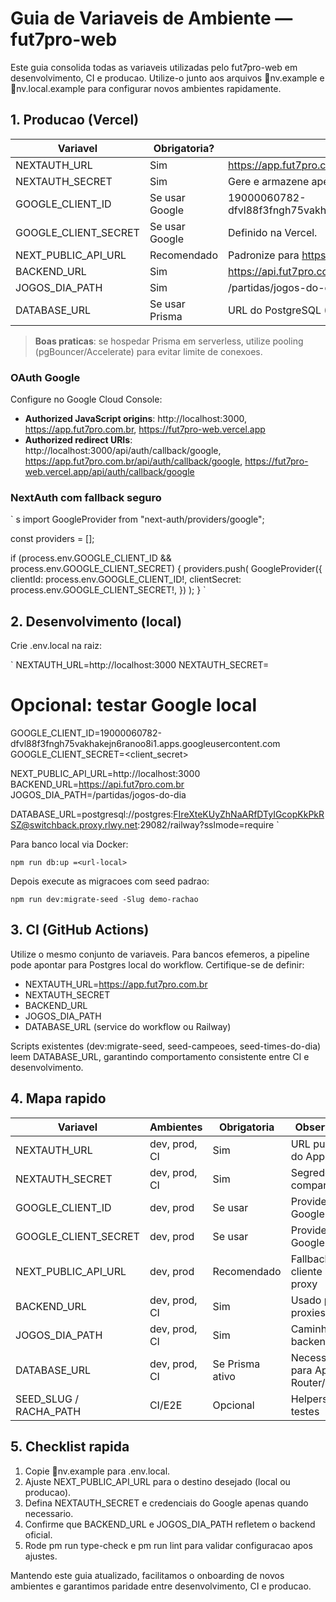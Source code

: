 # Guia de Variaveis de Ambiente — fut7pro-web

Este guia consolida todas as variaveis utilizadas pelo fut7pro-web em desenvolvimento, CI e producao. Utilize-o junto aos arquivos nv.example e nv.local.example para configurar novos ambientes rapidamente.

## 1. Producao (Vercel)

| Variavel             | Obrigatoria?   | Observacao                                                              |
| -------------------- | -------------- | ----------------------------------------------------------------------- |
| NEXTAUTH_URL         | Sim            | https://app.fut7pro.com.br                                              |
| NEXTAUTH_SECRET      | Sim            | Gere e armazene apenas na Vercel.                                       |
| GOOGLE_CLIENT_ID     | Se usar Google | 19000060782-dfvl88f3fngh75vakhakejn6ranoo8i1.apps.googleusercontent.com |
| GOOGLE_CLIENT_SECRET | Se usar Google | Definido na Vercel.                                                     |
| NEXT_PUBLIC_API_URL  | Recomendado    | Padronize para https://api.fut7pro.com.br.                              |
| BACKEND_URL          | Sim            | https://api.fut7pro.com.br para os proxies do App Router.               |
| JOGOS_DIA_PATH       | Sim            | /partidas/jogos-do-dia.                                                 |
| DATABASE_URL         | Se usar Prisma | URL do PostgreSQL (Railway) com sslmode=require.                        |

> **Boas praticas**: se hospedar Prisma em serverless, utilize pooling (pgBouncer/Accelerate) para evitar limite de conexoes.

### OAuth Google

Configure no Google Cloud Console:

- **Authorized JavaScript origins**: http://localhost:3000, https://app.fut7pro.com.br, https://fut7pro-web.vercel.app
- **Authorized redirect URIs**: http://localhost:3000/api/auth/callback/google, https://app.fut7pro.com.br/api/auth/callback/google, https://fut7pro-web.vercel.app/api/auth/callback/google

### NextAuth com fallback seguro

` s
import GoogleProvider from "next-auth/providers/google";

const providers = [];

if (process.env.GOOGLE_CLIENT_ID && process.env.GOOGLE_CLIENT_SECRET) {
providers.push(
GoogleProvider({
clientId: process.env.GOOGLE_CLIENT_ID!,
clientSecret: process.env.GOOGLE_CLIENT_SECRET!,
})
);
}
`

## 2. Desenvolvimento (local)

Crie .env.local na raiz:

`
NEXTAUTH_URL=http://localhost:3000
NEXTAUTH_SECRET=<gera-com-node>

# Opcional: testar Google local

GOOGLE_CLIENT_ID=19000060782-dfvl88f3fngh75vakhakejn6ranoo8i1.apps.googleusercontent.com
GOOGLE_CLIENT_SECRET=<client_secret>

NEXT_PUBLIC_API_URL=http://localhost:3000
BACKEND_URL=https://api.fut7pro.com.br
JOGOS_DIA_PATH=/partidas/jogos-do-dia

DATABASE_URL=postgresql://postgres:FIreXteKUyZhNaARfDTyIGcopKkPkRSZ@switchback.proxy.rlwy.net:29082/railway?sslmode=require
`

Para banco local via Docker:

`npm run db:up
=<url-local>`

Depois execute as migracoes com seed padrao:

`npm run dev:migrate-seed -Slug demo-rachao`

## 3. CI (GitHub Actions)

Utilize o mesmo conjunto de variaveis. Para bancos efemeros, a pipeline pode apontar para Postgres local do workflow. Certifique-se de definir:

- NEXTAUTH_URL=https://app.fut7pro.com.br
- NEXTAUTH_SECRET
- BACKEND_URL
- JOGOS_DIA_PATH
- DATABASE_URL (service do workflow ou Railway)

Scripts existentes (dev:migrate-seed, seed-campeoes, seed-times-do-dia) leem DATABASE_URL, garantindo comportamento consistente entre CI e desenvolvimento.

## 4. Mapa rapido

| Variavel               | Ambientes     | Obrigatoria     | Observacao                       |
| ---------------------- | ------------- | --------------- | -------------------------------- |
| NEXTAUTH_URL           | dev, prod, CI | Sim             | URL publica do App Router        |
| NEXTAUTH_SECRET        | dev, prod, CI | Sim             | Segredo compartilhado            |
| GOOGLE_CLIENT_ID       | dev, prod     | Se usar         | Provider Google                  |
| GOOGLE_CLIENT_SECRET   | dev, prod     | Se usar         | Provider Google                  |
| NEXT_PUBLIC_API_URL    | dev, prod     | Recomendado     | Fallback cliente sem proxy       |
| BACKEND_URL            | dev, prod, CI | Sim             | Usado pelos proxies              |
| JOGOS_DIA_PATH         | dev, prod, CI | Sim             | Caminho backend                  |
| DATABASE_URL           | dev, prod, CI | Se Prisma ativo | Necessario para App Router/Seeds |
| SEED_SLUG / RACHA_PATH | CI/E2E        | Opcional        | Helpers de testes                |

## 5. Checklist rapida

1. Copie nv.example para .env.local.
2. Ajuste NEXT_PUBLIC_API_URL para o destino desejado (local ou producao).
3. Defina NEXTAUTH_SECRET e credenciais do Google apenas quando necessario.
4. Confirme que BACKEND_URL e JOGOS_DIA_PATH refletem o backend oficial.
5. Rode
   pm run type-check e
   pm run lint para validar configuracao apos ajustes.

Mantendo este guia atualizado, facilitamos o onboarding de novos ambientes e garantimos paridade entre desenvolvimento, CI e producao.
